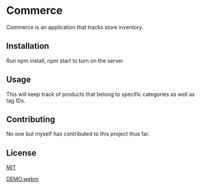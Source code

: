 # Commerce

Commerce is an application that tracks store inventory.

## Installation

Run npm install, npm start to turn on the server

## Usage

This will keep track of products that belong to specific categories as well as tag IDs.

## Contributing

No one but myself has contributed to this project thus far.

## License

[MIT](https://choosealicense.com/licenses/mit/)


[DEMO.webm](https://user-images.githubusercontent.com/43896355/237007557-ca8d0280-2de0-4277-a9b4-43cd58f7810b.webm)
